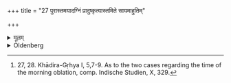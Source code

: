 +++
title = "27 पुरास्तमयादग्निं प्रादुष्कृत्यास्तमिते सायमाहुतिम्"

+++

<details><summary>मूलम्</summary>

पुरास्तमयादग्निं प्रादुष्कृत्यास्तमिते सायमाहुतिं जुहुयात् २७
</details>

<details><summary>Oldenberg</summary>

27. [^11]  Before sunset he should set the fire in a blaze, and sacrifice the evening oblation after sunset.


[^11]:  27, 28. Khādira-Gṛhya I, 5,7-9. As to the two cases regarding the time of the morning oblation, comp. Indische Studien, X, 329.
</details>

